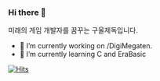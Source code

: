 ### Hi there 👋

미래의 게임 개발자를 꿈꾸는 구울제독입니다.

- 🔭 I’m currently working on /DigiMegaten.
- 🌱 I’m currently learning C and EraBasic

[![Hits](https://hits.seeyoufarm.com/api/count/incr/badge.svg?url=https%3A%2F%2Fgithub.com%2FGhoulAdmiral%2FGhoulAdmiral%2Fblob%2Fmain%2FREADME.md&count_bg=%2379C83D&title_bg=%23555555&icon=laravelhorizon.svg&icon_color=%231218E1&title=hits&edge_flat=false)](https://hits.seeyoufarm.com)

<!--
**GhoulAdmiral/GhoulAdmiral** is a ✨ _special_ ✨ repository because its `README.md` (this file) appears on your GitHub profile.

Here are some ideas to get you started:

- 🔭 I’m currently working on ...
- 🌱 I’m currently learning ...
- 👯 I’m looking to collaborate on ...
- 🤔 I’m looking for help with ...
- 💬 Ask me about ...
- 📫 How to reach me: ...
- 😄 Pronouns: ...
- ⚡ Fun fact: ...
-->
